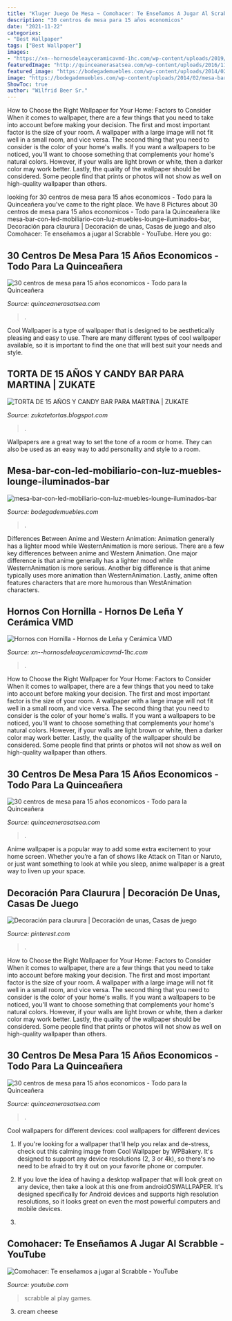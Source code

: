 ```yaml
---
title: "Kluger Juego De Mesa ~ Comohacer: Te Enseñamos A Jugar Al Scrabble"
description: "30 centros de mesa para 15 años economicos"
date: "2021-11-22"
categories:
- "Best Wallpaper"
tags: ["Best Wallpaper"]
images:
- "https://xn--hornosdeleayceramicavmd-1hc.com/wp-content/uploads/2019/07/20190706_231907.jpg"
featuredImage: "http://quinceanerasatsea.com/wp-content/uploads/2016/11/centros-de-mesa-para-15-años-economicos-15-334x500.jpg"
featured_image: "https://bodegademuebles.com/wp-content/uploads/2014/02/mesa-bar-con-led-mobiliario-con-luz-muebles-lounge-iluminados-bar-monterrey-méxico-1.jpg"
image: "https://bodegademuebles.com/wp-content/uploads/2014/02/mesa-bar-con-led-mobiliario-con-luz-muebles-lounge-iluminados-bar-monterrey-méxico-1.jpg"
ShowToc: true
author: "Wilfrid Beer Sr."
---
```



How to Choose the Right Wallpaper for Your Home: Factors to Consider
When it comes to wallpaper, there are a few things that you need to take into account before making your decision. The first and most important factor is the size of your room. A wallpaper with a large image will not fit well in a small room, and vice versa. 
The second thing that you need to consider is the color of your home's walls. If you want a wallpapers to be noticed, you'll want to choose something that complements your home's natural colors. However, if your walls are light brown or white, then a darker color may work better. 
Lastly, the quality of the wallpaper should be considered. Some people find that prints or photos will not show as well on high-quality wallpaper than others.

	

		
looking for 30 centros de mesa para 15 años economicos - Todo para la Quinceañera you've came to the right place. We have 8 Pictures about 30 centros de mesa para 15 años economicos - Todo para la Quinceañera like mesa-bar-con-led-mobiliario-con-luz-muebles-lounge-iluminados-bar, Decoración para claurura | Decoración de unas, Casas de juego and also Comohacer: Te enseñamos a jugar al Scrabble - YouTube. Here you go:
		
    
## 30 Centros De Mesa Para 15 Años Economicos - Todo Para La Quinceañera

<img loading=lazy src="http://quinceanerasatsea.com/wp-content/uploads/2016/11/centros-de-mesa-para-15-años-economicos-15.jpg" onerror="this.onerror=null;this.src='https://tse4.mm.bing.net/th?id=OIP.TFtKMmM4bqKaCZBUVj-1HgHaLG&amp;pid=15.1';" alt="30 centros de mesa para 15 años economicos - Todo para la Quinceañera">

_Source: quinceanerasatsea.com_

>. 

	

Cool Wallpaper is a type of wallpaper that is designed to be aesthetically pleasing and easy to use. There are many different types of cool wallpaper available, so it is important to find the one that will best suit your needs and style.

    
## TORTA DE 15 AÑOS Y CANDY BAR PARA MARTINA | ZUKATE

<img loading=lazy src="https://3.bp.blogspot.com/-jswOqAZW2yk/VHtuaoWiTrI/AAAAAAAASwo/YmNPuCX0DHg/s1600/torta%2Bde%2B15.JPG" onerror="this.onerror=null;this.src='https://tse2.mm.bing.net/th?id=OIP.3M49rVdtC7ODIQgCWqFPgQHaLH&amp;pid=15.1';" alt="TORTA DE 15 AÑOS Y CANDY BAR PARA MARTINA | ZUKATE">

_Source: zukatetortas.blogspot.com_

>. 

	

Wallpapers are a great way to set the tone of a room or home. They can also be used as an easy way to add personality and style to a room.

    
## Mesa-bar-con-led-mobiliario-con-luz-muebles-lounge-iluminados-bar

<img loading=lazy src="https://bodegademuebles.com/wp-content/uploads/2014/02/mesa-bar-con-led-mobiliario-con-luz-muebles-lounge-iluminados-bar-monterrey-méxico-1.jpg" onerror="this.onerror=null;this.src='https://tse1.mm.bing.net/th?id=OIP.IyKP0xnKE6WdtBf8VcuWmQHaLH&amp;pid=15.1';" alt="mesa-bar-con-led-mobiliario-con-luz-muebles-lounge-iluminados-bar">

_Source: bodegademuebles.com_

>. 

	

Differences Between Anime and Western Animation: Animation generally has a lighter mood while WesternAnimation is more serious.
There are a few key differences between anime and Western Animation. One major difference is that anime generally has a lighter mood while WesternAnimation is more serious. Another big difference is that anime typically uses more animation than WesternAnimation. Lastly, anime often features characters that are more humorous than WestAnimation characters.

    
## Hornos Con Hornilla - Hornos De Leña Y Cerámica VMD

<img loading=lazy src="https://xn--hornosdeleayceramicavmd-1hc.com/wp-content/uploads/2019/07/20190706_231907.jpg" onerror="this.onerror=null;this.src='https://tse4.mm.bing.net/th?id=OIP.TD8F7QZjrxwOxyx1FKRGNAHaKL&amp;pid=15.1';" alt="Hornos con Hornilla - Hornos de Leña y Cerámica VMD">

_Source: xn--hornosdeleayceramicavmd-1hc.com_

>. 

	

How to Choose the Right Wallpaper for Your Home: Factors to Consider
When it comes to wallpaper, there are a few things that you need to take into account before making your decision. The first and most important factor is the size of your room. A wallpaper with a large image will not fit well in a small room, and vice versa. 
The second thing that you need to consider is the color of your home's walls. If you want a wallpapers to be noticed, you'll want to choose something that complements your home's natural colors. However, if your walls are light brown or white, then a darker color may work better. 
Lastly, the quality of the wallpaper should be considered. Some people find that prints or photos will not show as well on high-quality wallpaper than others.

    
## 30 Centros De Mesa Para 15 Años Economicos - Todo Para La Quinceañera

<img loading=lazy src="http://quinceanerasatsea.com/wp-content/uploads/2016/11/centros-de-mesa-para-15-años-economicos-29.jpg" onerror="this.onerror=null;this.src='https://tse1.mm.bing.net/th?id=OIP.QMJFQChXSunKdiFZWX4wxQHaLG&amp;pid=15.1';" alt="30 centros de mesa para 15 años economicos - Todo para la Quinceañera">

_Source: quinceanerasatsea.com_

>. 

	

Anime wallpaper is a popular way to add some extra excitement to your home screen. Whether you’re a fan of shows like Attack on Titan or Naruto, or just want something to look at while you sleep, anime wallpaper is a great way to liven up your space.

    
## Decoración Para Claurura | Decoración De Unas, Casas De Juego

<img loading=lazy src="https://i.pinimg.com/736x/6e/fe/31/6efe31e8394d15d78d2e658d57c43466.jpg" onerror="this.onerror=null;this.src='https://tse3.mm.bing.net/th?id=OIP.QufFYyYQNx16Soft3ZMxwwHaJ3&amp;pid=15.1';" alt="Decoración para claurura | Decoración de unas, Casas de juego">

_Source: pinterest.com_

>. 

	

How to Choose the Right Wallpaper for Your Home: Factors to Consider
When it comes to wallpaper, there are a few things that you need to take into account before making your decision. The first and most important factor is the size of your room. A wallpaper with a large image will not fit well in a small room, and vice versa. 
The second thing that you need to consider is the color of your home's walls. If you want a wallpapers to be noticed, you'll want to choose something that complements your home's natural colors. However, if your walls are light brown or white, then a darker color may work better. 
Lastly, the quality of the wallpaper should be considered. Some people find that prints or photos will not show as well on high-quality wallpaper than others.

    
## 30 Centros De Mesa Para 15 Años Economicos - Todo Para La Quinceañera

<img loading=lazy src="http://quinceanerasatsea.com/wp-content/uploads/2016/11/centros-de-mesa-para-15-años-economicos-15-334x500.jpg" onerror="this.onerror=null;this.src='https://tse1.mm.bing.net/th?id=OIP.IVkhHu2OyABw-WRyNvbFEAAAAA&amp;pid=15.1';" alt="30 centros de mesa para 15 años economicos - Todo para la Quinceañera">

_Source: quinceanerasatsea.com_

>. 

	

Cool wallpapers for different devices:
cool wallpapers for different devices 

1. If you're looking for a wallpaper that'll help you relax and de-stress, check out this calming image from Cool Wallpaper by WPBakery. It's designed to support any device resolutions (2, 3 or 4k), so there's no need to be afraid to try it out on your favorite phone or computer.

2. If you love the idea of having a desktop wallpaper that will look great on any device, then take a look at this one from androidOSWALLPAPER. It's designed specifically for Android devices and supports high resolution resolutions, so it looks great on even the most powerful computers and mobile devices.

3.

    
## Comohacer: Te Enseñamos A Jugar Al Scrabble - YouTube

<img loading=lazy src="http://i.ytimg.com/vi/V-fVB9SOlP4/hqdefault.jpg" onerror="this.onerror=null;this.src='https://tse1.mm.bing.net/th?id=OIP.OdaZAfAyuXVzGGdYZZ0dLAHaFj&amp;pid=15.1';" alt="Comohacer: Te enseñamos a jugar al Scrabble - YouTube">

_Source: youtube.com_

>scrabble al play games. 

	

3. cream cheese 

